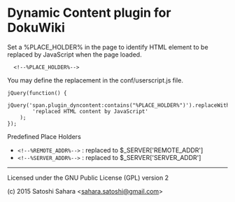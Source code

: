 Dynamic Content plugin for DokuWiki
===================================

Set a %PLACE_HOLDER% in the page to identify HTML element to be replaced by JavaScript when the page loaded.

```
  <!--%PLACE_HOLDER%-->
```

You may define the replacement in the conf/userscript.js file.

```
jQuery(function() {
    jQuery('span.plugin_dyncontent:contains("%PLACE_HOLDER%")').replaceWith(
        'replaced HTML content by JavaScript'
    );
});

```

Predefined Place Holders
* `<!--%REMOTE_ADDR%-->` : replaced to $_SERVER['REMOTE_ADDR']
* `<!--%SERVER_ADDR%-->` : replaced to $_SERVER['SERVER_ADDR']

----
Licensed under the GNU Public License (GPL) version 2

(c) 2015 Satoshi Sahara \<sahara.satoshi@gmail.com>
